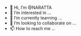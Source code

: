 - 👋 Hi, I’m @NARATTA
- 👀 I’m interested in ...
- 🌱 I’m currently learning ...
- 💞️ I’m looking to collaborate on ...
- 📫 How to reach me ...

<!---
NARATTA/NARATTA is a ✨ special ✨ repository because its `README.md` (this file) appears on your GitHub profile.
You can click the Preview link to take a look at your changes.
--->

